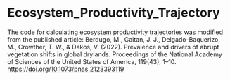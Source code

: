# Ecosystem_Productivity_Trajectory
The code for calculating ecosystem productivity trajectories was modified from the published article: Berdugo, M., Gaitan, J. J., Delgado-Baquerizo, M., Crowther, T. W., & Dakos, V. (2022). Prevalence and drivers of abrupt vegetation shifts in global drylands. Proceedings of the National Academy of Sciences of the United States of America, 119(43), 1–10. https://doi.org/10.1073/pnas.2123393119
